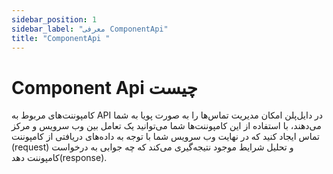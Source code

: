 ```yaml
---
sidebar_position: 1
sidebar_label: "معرفی ComponentApi"
title: "ComponentApi "
---
```




# Component Api چیست 

کامپوننت‌های مربوط به API در دایل‌پلن امکان مدیریت تماس‌ها را به صورت پویا به شما می‌دهند، با استفاده از این کامپوننت‌ها شما می‌توانید یک تعامل بین وب‌ سرویس و مرکز تماس ایجاد کنید که در نهایت وب‌ سرویس شما با توجه به داده‌های دریافتی از کامپوننت (request) و تحلیل شرایط موجود نتیجه‌گیری می‌کند که چه جوابی به درخواست کامپوننت دهد(response).